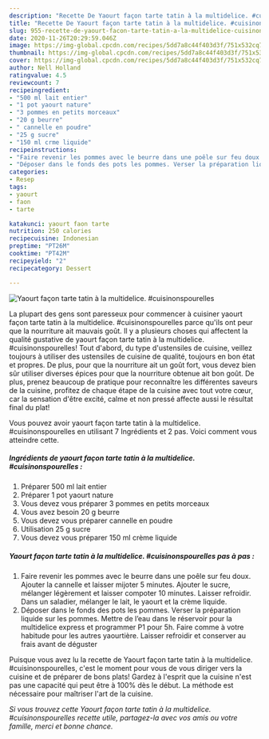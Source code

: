 ```yaml
---
description: "Recette De Yaourt façon tarte tatin à la multidelice. #cuisinonspourelles"
title: "Recette De Yaourt façon tarte tatin à la multidelice. #cuisinonspourelles"
slug: 955-recette-de-yaourt-facon-tarte-tatin-a-la-multidelice-cuisinonspourelles
date: 2020-11-26T20:29:59.046Z
image: https://img-global.cpcdn.com/recipes/5dd7a8c44f403d3f/751x532cq70/yaourt-facon-tarte-tatin-a-la-multidelice-cuisinonspourelles-photo-principale-de-la-recette.jpg
thumbnail: https://img-global.cpcdn.com/recipes/5dd7a8c44f403d3f/751x532cq70/yaourt-facon-tarte-tatin-a-la-multidelice-cuisinonspourelles-photo-principale-de-la-recette.jpg
cover: https://img-global.cpcdn.com/recipes/5dd7a8c44f403d3f/751x532cq70/yaourt-facon-tarte-tatin-a-la-multidelice-cuisinonspourelles-photo-principale-de-la-recette.jpg
author: Nell Holland
ratingvalue: 4.5
reviewcount: 7
recipeingredient:
- "500 ml lait entier"
- "1 pot yaourt nature"
- "3 pommes en petits morceaux"
- "20 g beurre"
- " cannelle en poudre"
- "25 g sucre"
- "150 ml crme liquide"
recipeinstructions:
- "Faire revenir les pommes avec le beurre dans une poêle sur feu doux. Ajouter la cannelle et laisser mijoter 5 minutes. Ajouter le sucre, mélanger légèrement et laisser compoter 10 minutes. Laisser refroidir. Dans un saladier, mélanger le lait, le yaourt et la crème liquide."
- "Déposer dans le fonds des pots les pommes. Verser la préparation liquide sur les pommes. Mettre de l’eau dans le réservoir pour la multidelice express et programmer P1 pour 5h. Faire comme à votre habitude pour les autres yaourtière. Laisser refroidir et conserver au frais avant de déguster"
categories:
- Resep
tags:
- yaourt
- faon
- tarte

katakunci: yaourt faon tarte 
nutrition: 250 calories
recipecuisine: Indonesian
preptime: "PT26M"
cooktime: "PT42M"
recipeyield: "2"
recipecategory: Dessert

---
```



![Yaourt façon tarte tatin à la multidelice. #cuisinonspourelles](https://img-global.cpcdn.com/recipes/5dd7a8c44f403d3f/751x532cq70/yaourt-facon-tarte-tatin-a-la-multidelice-cuisinonspourelles-photo-principale-de-la-recette.jpg)

La plupart des gens sont paresseux pour commencer à cuisiner yaourt façon tarte tatin à la multidelice. #cuisinonspourelles parce qu'ils ont peur que la nourriture ait mauvais goût. Il y a plusieurs choses qui affectent la qualité gustative de yaourt façon tarte tatin à la multidelice. #cuisinonspourelles! Tout d'abord, du type d'ustensiles de cuisine, veillez toujours à utiliser des ustensiles de cuisine de qualité, toujours en bon état et propres. De plus, pour que la nourriture ait un goût fort, vous devez bien sûr utiliser diverses épices pour que la nourriture obtenue ait bon goût. De plus, prenez beaucoup de pratique pour reconnaître les différentes saveurs de la cuisine, profitez de chaque étape de la cuisine avec tout votre cœur, car la sensation d'être excité, calme et non pressé affecte aussi le résultat final du plat!

<!--inarticleads1-->

Vous pouvez avoir yaourt façon tarte tatin à la multidelice. #cuisinonspourelles en utilisant 7 Ingrédients et 2 pas. Voici comment vous atteindre cette.

##### Ingrédients de yaourt façon tarte tatin à la multidelice. #cuisinonspourelles :

1. Préparer 500 ml lait entier
1. Préparer 1 pot yaourt nature
1. Vous devez vous préparer 3 pommes en petits morceaux
1. Vous avez besoin 20 g beurre
1. Vous devez vous préparer  cannelle en poudre
1. Utilisation 25 g sucre
1. Vous devez vous préparer 150 ml crème liquide




<!--inarticleads2-->

##### Yaourt façon tarte tatin à la multidelice. #cuisinonspourelles pas à pas :

1. Faire revenir les pommes avec le beurre dans une poêle sur feu doux. Ajouter la cannelle et laisser mijoter 5 minutes. Ajouter le sucre, mélanger légèrement et laisser compoter 10 minutes. Laisser refroidir. Dans un saladier, mélanger le lait, le yaourt et la crème liquide.
1. Déposer dans le fonds des pots les pommes. Verser la préparation liquide sur les pommes. Mettre de l’eau dans le réservoir pour la multidelice express et programmer P1 pour 5h. Faire comme à votre habitude pour les autres yaourtière. Laisser refroidir et conserver au frais avant de déguster




<!--inarticleads1-->

<p>
Puisque vous avez lu la recette de Yaourt façon tarte tatin à la multidelice. #cuisinonspourelles, c'est le moment pour vous de vous diriger vers la cuisine et de préparer de bons plats! Gardez à l'esprit que la cuisine n'est pas une capacité qui peut être à 100% dès le début. La méthode est nécessaire pour maîtriser l'art de la cuisine.
</p>

<p>
<i>Si vous trouvez cette Yaourt façon tarte tatin à la multidelice. #cuisinonspourelles recette utile, partagez-la avec vos amis ou votre famille, merci et bonne chance.</i>
</p>
